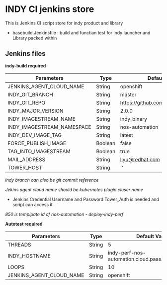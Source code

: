 # INDY CI jenkins store

This is Jenkins CI script store for indy product and library

* basebuild.Jenkinsfile : build and functian test for indy launcher and Library packed within

## Jenkins files

**indy-build required**

|Parameters      |Type |Default Value                                          |
|----------------|-----|-------------------------------------------------------|
|JENKINS_AGENT_CLOUD_NAME|String|openshift|
|INDY_GIT_BRANCH|String|master|
|INDY_GIT_REPO|String|https://github.com/Commonjava/indy|
|INDY_MAJOR_VERSION|String|2.0.0|
|INDY_IMAGESTREAM_NAME|String|indy_binary|
|INDY_IMAGESTREAM_NAMESPACE|String|nos-automation|
|INDY_DEV_IMAGE_TAG|String|latest|
|FORCE_PUBLISH_IMAGE|Boolean|false|
|TAG_INTO_IMAGESTREAM|Boolean|true|
|MAIL_ADDRESS|String|liyu@redhat.com|
|TOWER_HOST|String|''|

_indy branch can also be git commit reference_

_Jekins agent cloud name should be kubernetes plugin cluser name_

* Jenkins Credential Username and Password Tower_Auth is needed and script can access it.

_850 is templpate id of nos-automation - deploy-indy-perf_

**Autotest required**

|Parameters      |Type |Default Value                                          |
|----------------|-----|-------------------------------------------------------|
|THREADS|String|5|
|INDY_HOSTNAME|String|indy-perf-nos-automation.cloud.paas.psi.redhat.com|
|LOOPS|String|10|
|JENKINS_AGENT_CLOUD_NAME|String|openshift|